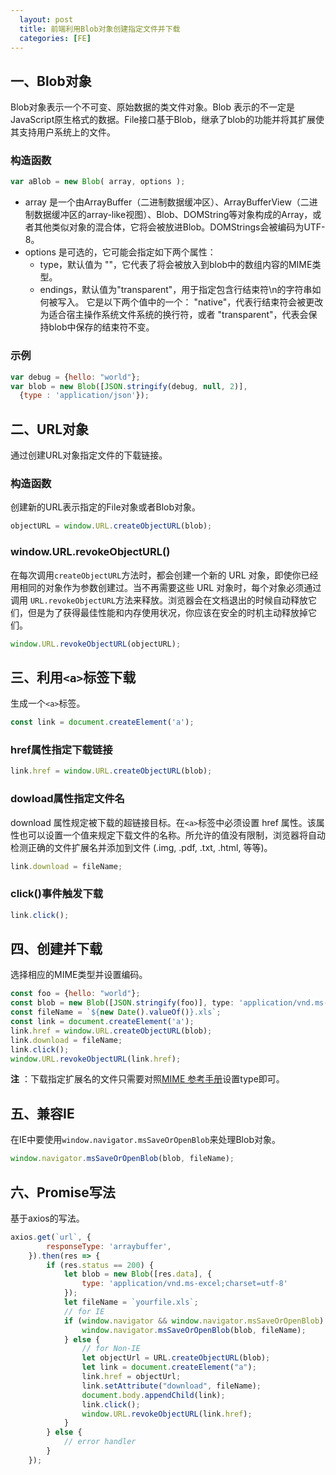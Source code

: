 ```yaml
---
  layout: post
  title: 前端利用Blob对象创建指定文件并下载
  categories: [FE]
---
```


## 一、Blob对象

Blob对象表示一个不可变、原始数据的类文件对象。Blob 表示的不一定是JavaScript原生格式的数据。File接口基于Blob，继承了blob的功能并将其扩展使其支持用户系统上的文件。

### 构造函数

``` javascript
var aBlob = new Blob( array, options );
```

- array 是一个由ArrayBuffer（二进制数据缓冲区）、ArrayBufferView（二进制数据缓冲区的array-like视图）、Blob、DOMString等对象构成的Array，或者其他类似对象的混合体，它将会被放进Blob。DOMStrings会被编码为UTF-8。
- options 是可选的，它可能会指定如下两个属性：
    - type，默认值为 ""，它代表了将会被放入到blob中的数组内容的MIME类型。
    - endings，默认值为"transparent"，用于指定包含行结束符\n的字符串如何被写入。 它是以下两个值中的一个： "native"，代表行结束符会被更改为适合宿主操作系统文件系统的换行符，或者 "transparent"，代表会保持blob中保存的结束符不变。

### 示例

``` javascript
var debug = {hello: "world"};
var blob = new Blob([JSON.stringify(debug, null, 2)],
  {type : 'application/json'});
```

## 二、URL对象

通过创建URL对象指定文件的下载链接。

### 构造函数

创建新的URL表示指定的File对象或者Blob对象。

``` javascript
objectURL = window.URL.createObjectURL(blob);
```

### window.URL.revokeObjectURL()

在每次调用`createObjectURL`方法时，都会创建一个新的 URL 对象，即使你已经用相同的对象作为参数创建过。当不再需要这些 URL 对象时，每个对象必须通过调用 `URL.revokeObjectURL`方法来释放。浏览器会在文档退出的时候自动释放它们，但是为了获得最佳性能和内存使用状况，你应该在安全的时机主动释放掉它们。

``` javascript
window.URL.revokeObjectURL(objectURL);
```

## 三、利用`<a>`标签下载

生成一个`<a>`标签。

``` javascript
const link = document.createElement('a');
```

### href属性指定下载链接

``` javascript
link.href = window.URL.createObjectURL(blob);
```

### dowload属性指定文件名

download 属性规定被下载的超链接目标。在`<a>`标签中必须设置 href 属性。该属性也可以设置一个值来规定下载文件的名称。所允许的值没有限制，浏览器将自动检测正确的文件扩展名并添加到文件 (.img, .pdf, .txt, .html, 等等)。

``` javascript
link.download = fileName;
```

### click()事件触发下载

``` javascript
link.click();
```

## 四、创建并下载

选择相应的MIME类型并设置编码。

``` javascript
const foo = {hello: "world"};
const blob = new Blob([JSON.stringify(foo)], type: 'application/vnd.ms-excel;charset=utf-8');
const fileName = `${new Date().valueOf()}.xls`;
const link = document.createElement('a');
link.href = window.URL.createObjectURL(blob);
link.download = fileName;
link.click();
window.URL.revokeObjectURL(link.href);
```

**注** ：下载指定扩展名的文件只需要对照[MIME 参考手册](http://www.w3school.com.cn/media/media_mimeref.asp)设置type即可。

## 五、兼容IE

在IE中要使用`window.navigator.msSaveOrOpenBlob`来处理Blob对象。


```javascript
window.navigator.msSaveOrOpenBlob(blob, fileName);
```

## 六、Promise写法

基于axios的写法。

```javascript
axios.get(`url`, {
        responseType: 'arraybuffer',
    }).then(res => {
        if (res.status == 200) {
            let blob = new Blob([res.data], {
                type: 'application/vnd.ms-excel;charset=utf-8'
            });
            let fileName = `yourfile.xls`;
            // for IE
            if (window.navigator && window.navigator.msSaveOrOpenBlob) {
                window.navigator.msSaveOrOpenBlob(blob, fileName);
            } else {
                // for Non-IE
                let objectUrl = URL.createObjectURL(blob);
                let link = document.createElement("a");
                link.href = objectUrl;
                link.setAttribute("download", fileName);
                document.body.appendChild(link);
                link.click();
                window.URL.revokeObjectURL(link.href);
            }
        } else {
            // error handler
        }
    });
```
